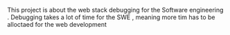  This project is about the web stack debugging for the  Software engineering . Debugging takes a lot of time for the SWE , meaning more tim has to be alloctaed for the web development 
